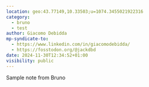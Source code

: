 ```yaml
---
location: geo:43.77149,10.33503;u=1074.3455021922316
category:
  - bruno
  - test
author: Giacomo Debidda
mp-syndicate-to:
  - https://www.linkedin.com/in/giacomodebidda/
  - https://fosstodon.org/@jackdbd
date: 2024-11-30T12:34:52+01:00
visibility: public
---
```


Sample note from Bruno